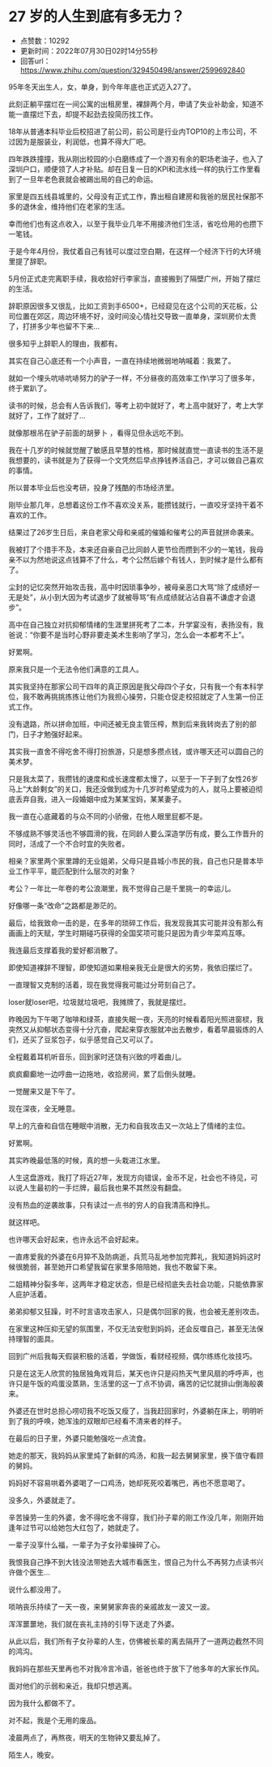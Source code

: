# 27 岁的人生到底有多无力？
- 点赞数：10292
- 更新时间：2022年07月30日02时14分55秒
- 回答url：https://www.zhihu.com/question/329450498/answer/2599692840
<body>
 <p data-pid="Xg-CYESy">95年冬天出生人，女，单身，到今年年底也正式迈入27了。</p>
 <p data-pid="38DXmtiV">此刻正躺平摆烂在一间公寓的出租房里，裸辞两个月，申请了失业补助金，知道不能一直摆烂下去，却提不起劲去投简历找工作。</p>
 <p data-pid="lUjiWkDt">18年从普通本科毕业后校招进了前公司，前公司是行业内TOP10的上市公司，不过因为是服装业，利润低，也算不得大厂吧。</p>
 <p data-pid="j_jk1bln">四年跌跌撞撞，我从刚出校园的小白磨练成了一个游刃有余的职场老油子，也入了深圳户口，顺便领了人才补贴。却在日复一日的KPI和流水线一样的执行工作里看到了一旦年老色衰就会被踢出局的自己的命运。</p>
 <p data-pid="CRv5-0Xu">家里是四五线县城里的，父母没有正式工作，靠出租自建房和我爸的居民社保那不多的退休金，维持他们在老家的生活。</p>
 <p data-pid="_47I1bpp">幸而他们也有这点收入，以至于我毕业几年不用接济他们生活，省吃俭用的也攒下一笔钱。</p>
 <p data-pid="o-M0KshV">于是今年4月份，我仗着自己有钱可以度过空白期，在这样一个经济下行的大环境里提了辞职。</p>
 <p data-pid="ba1S3sH6">5月份正式走完离职手续，我收拾好行李家当，直接搬到了隔壁广州，开始了摆烂的生活。</p>
 <p data-pid="abJJlbnc">辞职原因很多又很乱，比如工资到手6500+，已经窥见在这个公司的天花板，公司位置在郊区，周边环境不好，没时间没心情社交导致一直单身，深圳房价太贵了，打拼多少年也留不下来…</p>
 <p data-pid="4L1SKe5E">很多知乎上辞职人的理由，我都有。</p>
 <p data-pid="kUuXYNl0">其实在自己心底还有一个小声音，一直在持续地微弱地呐喊着：我累了。</p>
 <p data-pid="OjQhjit8">就如一个埋头吭哧吭哧努力的驴子一样，不分昼夜的高效率工作\学习了很多年，终于累趴了。</p>
 <p data-pid="fzP5g1bA">读书的时候，总会有人告诉我们，等考上初中就好了，考上高中就好了，考上大学就好了，工作了就好了…</p>
 <p data-pid="gejEOnkY">就像那根吊在驴子前面的胡萝卜 ，看得见但永远吃不到。</p>
 <p data-pid="V9WJ3lZn">我在十几岁的时候就觉醒了敏感且早慧的性格，那时候就直觉一直读书的生活不是我想要的，读书就是为了获得一个文凭然后早点挣钱养活自己，才可以做自己喜欢的事情。</p>
 <p data-pid="Xw0gm0la">所以普本毕业后也没考研，投身了残酷的市场经济里。</p>
 <p data-pid="9yp2XJ7t">刚毕业那几年，总想着这份工作不喜欢没关系，能攒钱就行，一直咬牙坚持干着不喜欢的工作。</p>
 <p data-pid="tcIGqjJn">结果过了26岁生日后，来自老家父母和亲戚的催婚和催考公的声音就拼命袭来。</p>
 <p data-pid="8NLogp6c">我被打了个措手不及，本来还自豪自己比同龄人更节俭而攒到不少的一笔钱，我母亲不以为然地说这点钱算不了什么，考个公然后嫁个有钱人，到时候才是什么都有了。</p>
 <p data-pid="VeSq-5Cc">尘封的记忆突然开始攻击我，高中时因琐事争吵，被母亲恶口大骂“除了成绩好一无是处”，从小到大因为考试退步了就被辱骂“有点成绩就沾沾自喜不谦虚才会退步”。</p>
 <p data-pid="2vp0YhL-">高中在自己独立对抗抑郁情绪的生涯里拼死考了二本，升学宴没有，表扬没有，我爸说：“你要不是当时心野非要走美术生影响了学习，怎么会一本都考不上”。</p>
 <p data-pid="P5XHqpCZ">好累啊。</p>
 <p data-pid="sgRR9mQ7">原来我只是一个无法令他们满意的工具人。</p>
 <p data-pid="Cgo-YgJX">其实我坚持在那家公司干四年的真正原因是我父母四个子女，只有我一个有本科学位，我不敢再挑挑拣拣让他们为我担心操劳，只能仓促走校招就定了人生第一份正式工作。</p>
 <p data-pid="tbQPcSRs">没有退路，所以拼命加班，中间还被无良主管压榨，熬到后来我转岗去了别的部门，日子才勉强好起来。</p>
 <p data-pid="OXr6Psqd">其实我一直舍不得吃舍不得打扮旅游，只是想多攒点钱，或许哪天还可以圆自己的美术梦。</p>
 <p data-pid="NkoDjQu4">只是我太菜了，我攒钱的速度和成长速度都太慢了，以至于一下子到了女性26岁马上“大龄剩女”的关口，我还没做到成为十几岁时希望成为的人，就马上要被迫彻底丢弃自我，进入一段婚姻中成为某某宝妈，某某妻子。</p>
 <p data-pid="M0gj6jYT">我一直在心底藏着的与众不同的小骄傲，在他人眼里屁都不是。</p>
 <p data-pid="ZvR-42BU">不够成熟不够灵活也不够圆滑的我，在同龄人要么深造学历有成，要么工作晋升的同时，活成了一个不合时宜的失败者。</p>
 <p data-pid="lkdE0XYO">相亲？家里两个家里蹲的无业姐弟，父母只是县城小市民的我，自己也只是普本毕业工作平平，能匹配到什么层次的对象？</p>
 <p data-pid="3pd3rThx">考公？一年比一年卷的考公浪潮里，我不觉得自己是千里挑一的幸运儿。</p>
 <p data-pid="KEpKn2cn">好像哪一条“改命”之路都是渺茫的。</p>
 <p data-pid="Cllt08kI">最后，给我致命一击的是，在多年的琐碎工作后，我发现我其实可能并没有那么有画画上的天赋，学生时期碰巧获得的全国奖项可能只是因为青少年菜鸡互啄。</p>
 <p data-pid="u6Kg9-_h">我连最后支撑着我的爱好都消散了。</p>
 <p data-pid="XglkqnpX">即使知道裸辞不理智，即使知道如果相亲我无业是很大的劣势，我依旧摆烂了。</p>
 <p data-pid="YYnRzizN">一直理智又克制的活着，现在我觉得我可能过分苛刻自己了。</p>
 <p data-pid="AAQvFCyy">loser就loser吧，垃圾就垃圾吧，我摊牌了，我就是摆烂。</p>
 <p data-pid="3fUN7ekt">昨晚因为下午喝了咖啡和绿茶，直接失眠一夜，天亮的时候看着阳光照进窗棂，我突然又从抑郁状态变得十分亢奋，爬起来穿衣服就冲出去散步，看着早晨锻炼的人们，还买了豆浆包子，似乎感觉自己又可以了。</p>
 <p data-pid="yQSSKaoG">全程戴着耳机听音乐，回到家时还饶有兴致的哼着曲儿。</p>
 <p data-pid="ViVKJ2kX">疯疯癫癫地一边哼曲一边拖地，收拾房间，累了后倒头就睡。</p>
 <p data-pid="d_U1tWFj">一觉醒来又是下午了。</p>
 <p data-pid="xRS71oEj">现在深夜，全无睡意。</p>
 <p data-pid="eMXAwPBK">早上的亢奋和自信在睡眠中消散，无力和自我攻击又一次站上了情绪的主位。</p>
 <p data-pid="l8WPjgRb">好累啊。</p>
 <p data-pid="Reg0JHaQ">其实昨晚最低落的时候，真的想一头栽进江水里。</p>
 <p data-pid="6MNH9fEI">人生这盘游戏，我打了将近27年，发现方向错误，金币不足，社会也不待见，可以说人生最初的一手烂牌，最后我也果不其然没有翻盘。</p>
 <p data-pid="Mw5hwuz2">没有热血的逆袭故事，只有读过一点书的穷人的自我清高和挣扎。</p>
 <p data-pid="RZ67ln8D">就这样吧。</p>
 <p data-pid="sZVTxBJ-">也许哪天会好起来，也许永远不会好起来。</p>
 <p data-pid="L393E3Tf">一直疼爱我的外婆在6月猝不及防病逝，兵荒马乱地参加完葬礼，我知道妈妈这时候很脆弱，甚至她开口希望我留在家里多陪陪她，我也不敢留下来。</p>
 <p data-pid="lo2Y3XS1">二姐精神分裂多年，这两年才稳定状态，但是已经彻底失去社会功能，只能依靠家人庇护活着。</p>
 <p data-pid="dLBUhUK9">弟弟抑郁又狂躁，时不时言语攻击家人，只是偶尔回家的我，也会被无差别攻击。</p>
 <p data-pid="ejtWJHmi">在家里这种压抑无望的氛围里，不仅无法安慰到妈妈，还会反噬自己，甚至无法保持理智的面具。</p>
 <p data-pid="-SlZKhQs">回到广州后我每天假装积极的活着，学做饭，看财经视频，偶尔练练化妆技巧。</p>
 <p data-pid="DDpJ4Rff">只是在这无人欣赏的独居独角戏背后，某天也许只是闷热天气里风扇的呼呼声，也许只是午饭的鸡蛋没蒸熟，生活里的这一丁点不协调，痛苦的记忆就排山倒海般袭来。</p>
 <p data-pid="pjIASexS">外婆还在世时总担心唠叨我不吃饭又瘦了，当我赶回家时，外婆躺在床上，明明听到了我的呼唤，她浑浊的双眼却已经看不清来者的样子。</p>
 <p data-pid="BE1V-pAM">在最后的日子里，外婆只能勉强吃一点流食。</p>
 <p data-pid="jCDilUII">她走的那天，我妈妈从家里炖了新鲜的鸡汤，和我一起去舅舅家里，换下值守看顾的舅妈。</p>
 <p data-pid="VjEjx4vs">妈妈好不容易哄着外婆喝了一口鸡汤，她却死死咬着嘴巴，再也不愿意喝了。</p>
 <p data-pid="k34j2jsE">没多久，外婆就走了。</p>
 <p data-pid="850VTbAb">辛苦操劳一生的外婆，舍不得吃舍不得穿，我们孙子辈的刚工作没几年，刚刚开始逢年过节可以给她包大红包了，她就走了。</p>
 <p data-pid="VVXsCjQA">一辈子没享什么福，一辈子为子女孙辈操碎了心。</p>
 <p data-pid="gtwXGtFP">我恨我自己挣不到大钱没法带她去大城市看医生，恨自己为什么不再努力点读书兴许做个医生…</p>
 <p data-pid="MeQMZMgP">说什么都没用了。</p>
 <p data-pid="YcCY8v-w">唢呐丧乐持续了一天一夜，来舅舅家奔丧的亲戚故友一波又一波。</p>
 <p data-pid="oAcIfUGm">浑浑噩噩地，我们就在丧礼主持的引导下送走了外婆。</p>
 <p data-pid="rIfAh9Ic">从此以后，我们所有子女孙辈的人生，仿佛被长辈的离去隔开了一道两边截然不同的鸿沟。</p>
 <p data-pid="s1hqFQFW">我妈妈在那些天里再也不对我冷言冷语，爸爸也终于放下了他多年的大家长作风。</p>
 <p data-pid="vMCCgduV">面对他们的示弱和亲近，我却只想逃离。</p>
 <p data-pid="lgAFqPdQ">因为我什么都做不了。</p>
 <p data-pid="rbFlIva_">对不起，我是个无用的废品。</p>
 <p data-pid="_0_A0stG">凌晨两点了，再熬夜，明天的生物钟又要乱掉了。</p>
 <p data-pid="xymdi_JY">陌生人，晚安。</p>
</body>